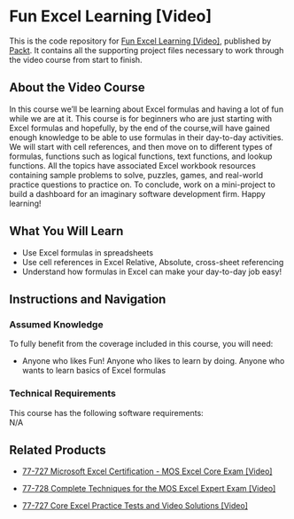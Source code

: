 


# Fun Excel Learning [Video]
This is the code repository for [Fun Excel Learning [Video]](https://www.packtpub.com/application-development/fun-excel-learning-video), published by [Packt](https://www.packtpub.com/?utm_source=github). It contains all the supporting project files necessary to work through the video course from start to finish.
## About the Video Course
In this course we’ll be learning about Excel formulas and having a lot of fun while we are at it. This course is for beginners who are just starting with Excel formulas and hopefully, by the end of the course,will have gained enough knowledge to be able to use formulas in their day-to-day activities. We will start with cell references, and then move on to different types of formulas, functions such as logical functions, text functions, and lookup functions. All the topics have associated Excel workbook resources containing sample problems to solve, puzzles, games, and real-world practice questions to practice on. To conclude, work on a mini-project to build a dashboard for an imaginary software development firm. Happy learning!


<H2>What You Will Learn</H2>
<DIV class=book-info-will-learn-text>
<UL>
<LI> Use Excel formulas in spreadsheets</LI>
<LI> Use cell references in Excel Relative, Absolute, cross-sheet referencing</LI>
<LI> Understand how formulas in Excel can make your day-to-day job easy!</LI>
</UL></DIV>

## Instructions and Navigation
### Assumed Knowledge
To fully benefit from the coverage included in this course, you will need:<br/>
<DIV class=book-info-will-learn-text>
<UL>
<LI> Anyone who likes Fun! Anyone who likes to learn by doing. Anyone who wants to learn basics of Excel formulas</LI>
</UL>
<DIV>

### Technical Requirements
This course has the following software requirements:<br/>
N/A

## Related Products
* [77-727 Microsoft Excel Certification - MOS Excel Core Exam [Video]](https://www.packtpub.com/application-development/77-727-microsoft-excel-certification-mos-excel-core-exam-video)

* [77-728 Complete Techniques for the MOS Excel Expert Exam [Video]](https://www.packtpub.com/application-development/77-728-complete-techniques-mos-excel-expert-exam-video)

* [77-727 Core Excel Practice Tests and Video Solutions [Video]](https://www.packtpub.com/big-data-and-business-intelligence/77-727-core-excel-practice-tests-and-video-solutions-video)
